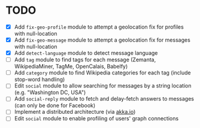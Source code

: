 TODO
====

- [X] Add `fix-geo-profile` module to attempt a geolocation fix for profiles with null-location
- [X] Add `fix-geo-message` module to attempt a geolocation fix for messages with null-location
- [X] Add `detect-language` module to detect message language
- [ ] Add `tag` module to find tags for each message (Zemanta, WikipediaMiner, TagMe, OpenCalais, Babelfy)
- [ ] Add `category` module to find Wikipedia categories for each tag (include stop-word handling)
- [ ] Edit `social` module to allow searching for messages by a string location (e.g. "Washington DC, USA")
- [ ] Add `social-reply` module to fetch and delay-fetch answers to messages (can only be done for Facebook)
- [ ] Implement a distributed architecture (via [akka.io](www.akka.io))
- [ ] Edit `social` module to enable profiling of users' graph connections